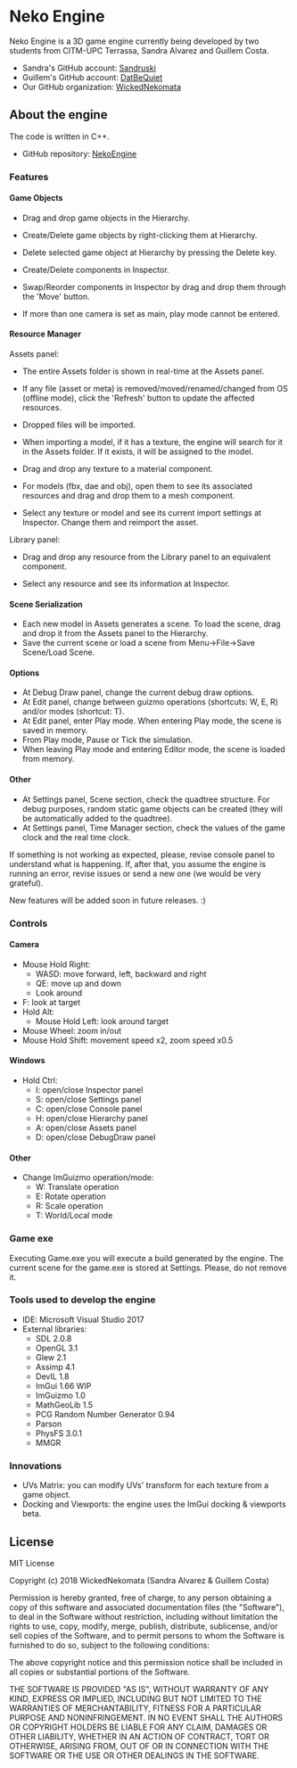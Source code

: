 # Neko Engine

Neko Engine is a 3D game engine currently being developed by two students from CITM-UPC Terrassa, Sandra Alvarez and Guillem Costa.

- Sandra's GitHub account: [Sandruski](https://github.com/Sandruski)
- Guillem's GitHub account: [DatBeQuiet](https://github.com/DatBeQuiet)
- Our GitHub organization: [WickedNekomata](https://github.com/WickedNekomata)

## About the engine

The code is written in C++.

- GitHub repository: [NekoEngine](https://github.com/WickedNekomata/NekoEngine)

### Features

#### Game Objects
- Drag and drop game objects in the Hierarchy.
- Create/Delete game objects by right-clicking them at Hierarchy.
- Delete selected game object at Hierarchy by pressing the Delete key.

- Create/Delete components in Inspector.
- Swap/Reorder components in Inspector by drag and drop them through the 'Move' button.
- If more than one camera is set as main, play mode cannot be entered.

#### Resource Manager

Assets panel:
- The entire Assets folder is shown in real-time at the Assets panel.
- If any file (asset or meta) is removed/moved/renamed/changed from OS (offline mode), click the 'Refresh' button to update the affected resources.
- Dropped files will be imported.
- When importing a model, if it has a texture, the engine will search for it in the Assets folder. If it exists, it will be assigned to the model.

- Drag and drop any texture to a material component.
- For models (fbx, dae and obj), open them to see its associated resources and drag and drop them to a mesh component.

- Select any texture or model and see its current import settings at Inspector. Change them and reimport the asset.

Library panel:
- Drag and drop any resource from the Library panel to an equivalent component.

- Select any resource and see its information at Inspector.

#### Scene Serialization
- Each new model in Assets generates a scene. To load the scene, drag and drop it from the Assets panel to the Hierarchy.
- Save the current scene or load a scene from Menu->File->Save Scene/Load Scene.

#### Options
- At Debug Draw panel, change the current debug draw options.
- At Edit panel, change between guizmo operations (shortcuts: W, E, R) and/or modes (shortcut: T).
- At Edit panel, enter Play mode. When entering Play mode, the scene is saved in memory.
- From Play mode, Pause or Tick the simulation.
- When leaving Play mode and entering Editor mode, the scene is loaded from memory.

#### Other
- At Settings panel, Scene section, check the quadtree structure. For debug purposes, random static game objects can be created (they will be automatically added to the quadtree).
- At Settings panel, Time Manager section, check the values of the game clock and the real time clock.


If something is not working as expected, please, revise console panel to understand what is happening.
If, after that, you assume the engine is running an error, revise issues or send a new one (we would be very grateful).

New features will be added soon in future releases. :)

### Controls

#### Camera
- Mouse Hold Right:
	- WASD: move forward, left, backward and right
	- QE: move up and down
	- Look around
- F: look at target
- Hold Alt:
	- Mouse Hold Left: look around target
- Mouse Wheel: zoom in/out
- Mouse Hold Shift: movement speed x2, zoom speed x0.5

#### Windows
- Hold Ctrl:
	- I: open/close Inspector panel
	- S: open/close Settings panel
	- C: open/close Console panel
	- H: open/close Hierarchy panel
	- A: open/close Assets panel
	- D: open/close DebugDraw panel

#### Other
- Change ImGuizmo operation/mode:
	- W: Translate operation
	- E: Rotate operation
	- R: Scale operation
	- T: World/Local mode

### Game exe

Executing Game.exe you will execute a build generated by the engine. 
The current scene for the game.exe is stored at Settings. Please, do not remove it.

### Tools used to develop the engine

- IDE: Microsoft Visual Studio 2017
- External libraries: 
	- SDL 2.0.8
	- OpenGL 3.1
	- Glew 2.1
	- Assimp 4.1
	- DevIL 1.8
	- ImGui 1.66 WIP
	- ImGuizmo 1.0
	- MathGeoLib 1.5
	- PCG Random Number Generator 0.94
	- Parson
	- PhysFS 3.0.1
	- MMGR

### Innovations

- UVs Matrix: you can modify UVs' transform for each texture from a game object.
- Docking and Viewports: the engine uses the ImGui docking & viewports beta.

## License

MIT License

Copyright (c) 2018 WickedNekomata (Sandra Alvarez & Guillem Costa)

Permission is hereby granted, free of charge, to any person obtaining a copy
of this software and associated documentation files (the "Software"), to deal
in the Software without restriction, including without limitation the rights
to use, copy, modify, merge, publish, distribute, sublicense, and/or sell
copies of the Software, and to permit persons to whom the Software is
furnished to do so, subject to the following conditions:

The above copyright notice and this permission notice shall be included in all
copies or substantial portions of the Software.

THE SOFTWARE IS PROVIDED "AS IS", WITHOUT WARRANTY OF ANY KIND, EXPRESS OR
IMPLIED, INCLUDING BUT NOT LIMITED TO THE WARRANTIES OF MERCHANTABILITY,
FITNESS FOR A PARTICULAR PURPOSE AND NONINFRINGEMENT. IN NO EVENT SHALL THE
AUTHORS OR COPYRIGHT HOLDERS BE LIABLE FOR ANY CLAIM, DAMAGES OR OTHER
LIABILITY, WHETHER IN AN ACTION OF CONTRACT, TORT OR OTHERWISE, ARISING FROM,
OUT OF OR IN CONNECTION WITH THE SOFTWARE OR THE USE OR OTHER DEALINGS IN THE
SOFTWARE.